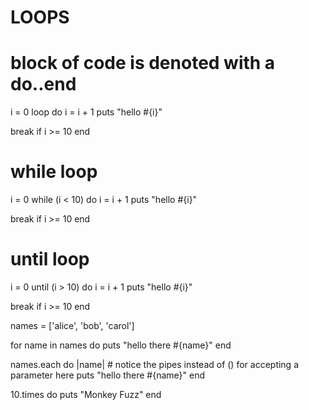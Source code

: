 # LOOPS

# block of code is denoted with a do..end

i = 0
loop do 
  i = i + 1
  puts "hello #{i}"

  break if i >= 10
end


# while loop

i = 0
while (i < 10) do 
  i = i + 1
  puts "hello #{i}"

  break if i >= 10
end


# until loop

i = 0
until (i > 10) do 
  i = i + 1
  puts "hello #{i}"

  break if i >= 10
end


names = ['alice', 'bob', 'carol']

for name in names do
  puts "hello there #{name}"
end

names.each do |name|                 # notice the pipes instead of () for accepting a parameter here
  puts "hello there #{name}"
end
 
10.times do
  puts "Monkey Fuzz"
end

